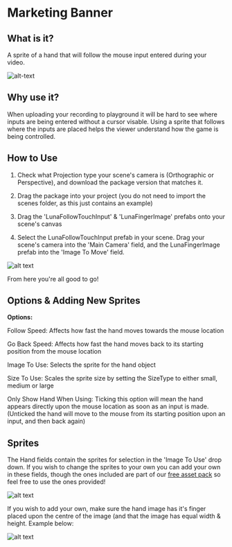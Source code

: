 # Marketing Banner

## What is it? 

A sprite of a hand that will follow the mouse input entered during your video. 

![alt-text](https://media.giphy.com/media/B3AdV4Pz2N8UdfirQk/giphy.gif)
    
## Why use it?

When uploading your recording to playground it will be hard to see where inputs are being entered without a cursor visable. Using a sprite that follows where the inputs are placed helps the viewer understand how the game is being controlled.

## How to Use

1. Check what Projection type your scene's camera is (Orthographic or Perspective), and download the package version that matches it. 

2. Drag the package into your project (you do not need to import the scenes folder, as this just contains an example)

3. Drag the 'LunaFollowTouchInput' & 'LunaFingerImage' prefabs onto your scene's canvas

4. Select the LunaFollowTouchInput prefab in your scene. Drag your scene's camera into the 'Main Camera' field, and the LunaFingerImage prefab into the 'Image To Move' field. 

![alt text](https://i.imgur.com/xGIh0r1.jpg)

From here you're all good to go!

## Options & Adding New Sprites

**Options:**

Follow Speed: Affects how fast the hand moves towards the mouse location

Go Back Speed: Affects how fast the hand moves back to its starting position from the mouse location

Image To Use: Selects the sprite for the hand object

Size To Use: Scales the sprite size by setting the SizeType to either small, medium or large

Only Show Hand When Using: Ticking this option will mean the hand appears directly upon the mouse location as soon as an input is made. (Unticked the hand will move to the mouse from its starting position upon an input, and then back again)

## Sprites

The Hand fields contain the sprites for selection in the 'Image To Use' drop down. If you wish to change the sprites to your own you can add your own in these fields, though the ones included are part of our [free asset pack](https://github.com/LunaCommunity/Luna-Free-Assets) so feel free to use the ones provided!

![alt text](https://i.imgur.com/ctT64dn.png)

If you wish to add your own, make sure the hand image has it's finger placed upon the centre of the image (and that the image has equal width & height. Example below:

![alt text](https://i.imgur.com/TkGNstO.png)
